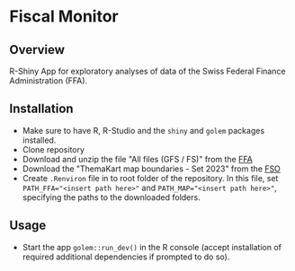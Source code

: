 # Fiscal Monitor

## Overview

R-Shiny App for exploratory analyses of data of the Swiss Federal Finance Administration (FFA).

## Installation

-   Make sure to have R, R-Studio and the `shiny` and `golem` packages installed.
-   Clone repository
-   Download and unzip the file "All files (GFS / FS)" from the [FFA](https://www.efv.admin.ch/efv/en/home/themen/finanzstatistik/daten.html)
-   Download the "ThemaKart map boundaries - Set 2023" from the [FSO](https://www.bfs.admin.ch/bfs/en/home/statistics/regional-statistics/base-maps/cartographic-bases.html)
-   Create `.Renviron` file in to root folder of the repository. In this file, set `PATH_FFA="<insert path here>"` and `PATH_MAP="<insert path here>"`, specifying the paths to the downloaded folders.

## Usage

-   Start the app `golem::run_dev()` in the R console (accept installation of required additional dependencies if prompted to do so).
